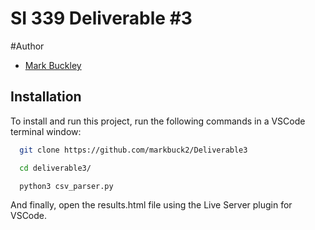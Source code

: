#  SI 339 Deliverable #3

#Author

- [Mark Buckley](https://github.com/markbuck2)


## Installation

To install and run this project, run the following commands in a VSCode terminal window:

```bash
  git clone https://github.com/markbuck2/Deliverable3

```
```bash
  cd deliverable3/
```
```bash
  python3 csv_parser.py
```
And finally, open the results.html file using the Live Server plugin for VSCode.
